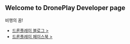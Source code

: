 ## Welcome to DronePlay Developer page

비행의 꿈!

- [드론플레이 블로그 >](http://droneplay.io)
- [드론플레이 페이스북 >](https://www.facebook.com/groups/droneplay)


